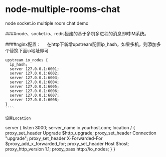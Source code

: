 # node-multiple-rooms-chat
node socket.io multiple room chat demo

####node、socket.io、redis搭建的基于多机多进程的消息即时IM系统。

####nginx配置：    
在http下新增upstream配置ip_hash，如果多机，则添加多个替换下面ip地址即可
````
upstream io_nodes {
  ip_hash;
  server 127.0.0.1:6001;
  server 127.0.0.1:6002;
  server 127.0.0.1:6003;
  server 127.0.0.1:6004;
  server 127.0.0.1:6005;
  server 127.0.0.1:6006;
  server 127.0.0.1:6007;
  server 127.0.0.1:6008;
}
````   

设置Location

````
server {
  listen 3000;
  server_name io.yourhost.com;
  location / {
    proxy_set_header Upgrade $http_upgrade;
    proxy_set_header Connection "upgrade";
    proxy_set_header X-Forwarded-For $proxy_add_x_forwarded_for;
    proxy_set_header Host $host;
    proxy_http_version 1.1;
    proxy_pass http://io_nodes;
  }
}
````
